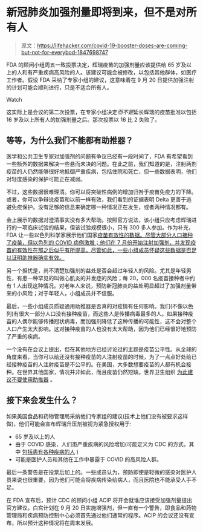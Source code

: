 # 新冠肺炎加强剂量即将到来，但不是对所有人

> 原文：<https://lifehacker.com/covid-19-booster-doses-are-coming-but-not-for-everybod-1847698747>

FDA 的顾问小组周五一致投票决定，辉瑞疫苗的加强剂量应该提供给 65 岁及以上的人和有严重疾病高风险的人。该建议可能会被修改，以包括其他群体，如医疗工作者。假设 FDA 采纳了专家小组的建议，这意味着在 9 月 20 日提供加强注射的计划可能会顺利进行，只是不适合所有人。

Watch

这实际上是会议的第二次投票，在专家小组决定*而不是*延长辉瑞的疫苗批准以包括 16 岁及以上所有人的加强剂量之后。那次投票以 16 比 2 失败了。

## 等等，为什么我们不能都有助推器？

医学和公共卫生专家对加强剂的问题有争议已经有一段时间了，FDA 有希望看到一些额外的数据来解决一些悬而未决的问题。在此之前，我们知道的是，注射两剂疫苗的人仍然能够很好地抵御严重疾病，包括住院和死亡，但一些数据表明，他们对轻度感染的保护可能正在减弱。

不过，这些数据很难理清。你可以将突破性病例的增加归咎于疫苗免疫力的下降。或者，你可以争辩说疫苗和以前一样有效，我们看到的证据表明 Delta 更善于逃避免疫保护。没有足够的信息来确定哪一种情况正在发生，或者两种情况都有。

会上展示的数据对澄清事实没有多大帮助。按照官方说法，该小组只应考虑辉瑞进行的一项临床试验的结果，但该试验规模很小，只有 300 多人参加。作为补充，FDA 让一些以色列科学家展示他们国家[疫苗有效性的数据。尽管大部分人口接种了疫苗，但以色列的 COVID 病例激增；他们在 7 月份开始注射加强剂，并发现疫苗的有效性在那之后似乎有所提高。尽管如此，一些小组成员怀疑这些数据是否足以证明助推器确实有效。](https://www.fda.gov/media/152205/download)

另一个担忧是，尚不清楚加强剂的益处是否会超过年轻人的风险。尤其是年轻男性，有患一种罕见的叫做心肌炎的并发症的风险；每 20，000 名疫苗接种者中约有 1 人出现这种情况。对老年人来说，预防新冠肺炎的益处明显超过了加强剂量带来的小风险；对于年轻人，小组成员并不信服。

最后，一些小组成员质疑通用助推器是否真的对疫情有任何影响。我们(不像以色列)有很大一部分人口没有接种疫苗，而这些人是传播病毒最多的人。如果接种疫苗的人偶尔能够传播冠状病毒，而加强剂降低了这种传播的可能性，这不会对整个人口产生太大影响。这对接种疫苗的人也没有太大帮助，因为他们已经很好地预防了严重的疾病。

一个没有在会议上提出，但在其他地方已经讨论过的主题是疫苗公平性。从全球的角度来看，当你可以给还没有接种疫苗的人注射疫苗的时候，为了一点点好处给已经接种疫苗的人注射疫苗是不公平的。在美国，大多数想要疫苗的人都有机会接种。在世界其他国家，情况并非如此，而且疫苗仍然短缺。世界卫生组织 [为此建议不要使用助推器](https://www.who.int/news/item/10-08-2021-interim-statement-on-covid-19-vaccine-booster-doses) 。

## 接下来会发生什么？

如果美国食品和药物管理局采纳他们专家组的建议(技术上他们没有被要求这样做)，他们可能会宣布辉瑞升压剂被视为紧急授权用于:

*   65 岁及以上的人
*   由于 COVID 感染，人们患严重疾病的风险增加(可能定义为 CDC 的方式，其中 [包括患有各种疾病的人](https://www.cdc.gov/coronavirus/2019-ncov/need-extra-precautions/people-with-medical-conditions.html) )
*   可能是医护人员和其他在工作中暴露于 COVID 的高风险人群。

最后一条警告是在投票后加上的。一些成员认为，预防即使是轻微的感染对医护人员来说也很重要，因为他们可能会将疾病传染给病人，而且医院也不能承受人手不足。

在 FDA 宣布后，预计 CDC 的顾问小组 ACIP 将开会就谁应该接受加强剂量提出官方建议。白宫计划在 9 月 20 日实施增强剂，但一直有一个警告，即食品和药物管理局和疾病预防控制中心必须首先通过他们通常的程序。ACIP 的会议还没有宣布，所以预计这种情况将在周末发展。